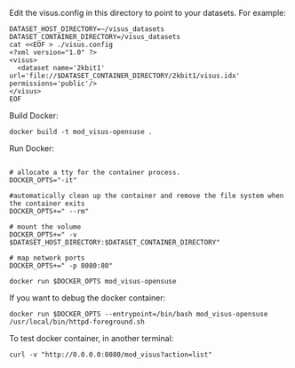 
Edit the visus.config in this directory to point to your datasets. For example:

```
DATASET_HOST_DIRECTORY=~/visus_datasets
DATASET_CONTAINER_DIRECTORY=/visus_datasets
cat <<EOF > ./visus.config
<?xml version="1.0" ?>
<visus>
  <dataset name='2kbit1' url='file://$DATASET_CONTAINER_DIRECTORY/2kbit1/visus.idx' permissions='public'/>
</visus>
EOF
```

Build Docker:

```
docker build -t mod_visus-opensuse .
```

Run Docker:

```

# allocate a tty for the container process.
DOCKER_OPTS="-it"

#automatically clean up the container and remove the file system when the container exits
DOCKER_OPTS+=" --rm"

# mount the volume
DOCKER_OPTS+=" -v $DATASET_HOST_DIRECTORY:$DATASET_CONTAINER_DIRECTORY"

# map network ports
DOCKER_OPTS+=" -p 8080:80"

docker run $DOCKER_OPTS mod_visus-opensuse 
```

If you want to debug the docker container:

```
docker run $DOCKER_OPTS --entrypoint=/bin/bash mod_visus-opensuse
/usr/local/bin/httpd-foreground.sh
```

To test docker container, in another terminal:

```
curl -v "http://0.0.0.0:8080/mod_visus?action=list"
```

